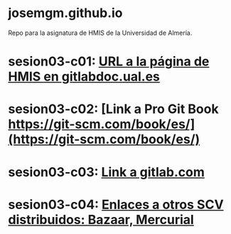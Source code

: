 # josemgm.github.io
Repo para la asignatura de HMIS de la Universidad de Almería.

# sesion03-c01: [URL a la página de HMIS en gitlabdoc.ual.es](http://gitlabdoc.ual.es)

# sesion03-c02: [Link a Pro Git Book https://git-scm.com/book/es/](https://git-scm.com/book/es/)

# sesion03-c03: [Link a gitlab.com](https://gitlab.com)

# sesion03-c04: [Enlaces a otros SCV distribuidos: Bazaar, Mercurial](https://www.mercurial-scm.org/)